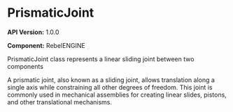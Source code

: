 # PrismaticJoint

**API Version:** 1.0.0

**Component:** RebelENGINE

PrismaticJoint class represents a linear sliding joint between two components

A prismatic joint, also known as a sliding joint, allows translation along a single axis
while constraining all other degrees of freedom. This joint is commonly used in mechanical
assemblies for creating linear slides, pistons, and other translational mechanisms.


